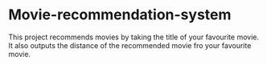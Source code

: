 # Movie-recommendation-system
This project recommends movies by taking the title of your favourite movie. It also outputs the distance of the recommended movie fro your favourite movie.
